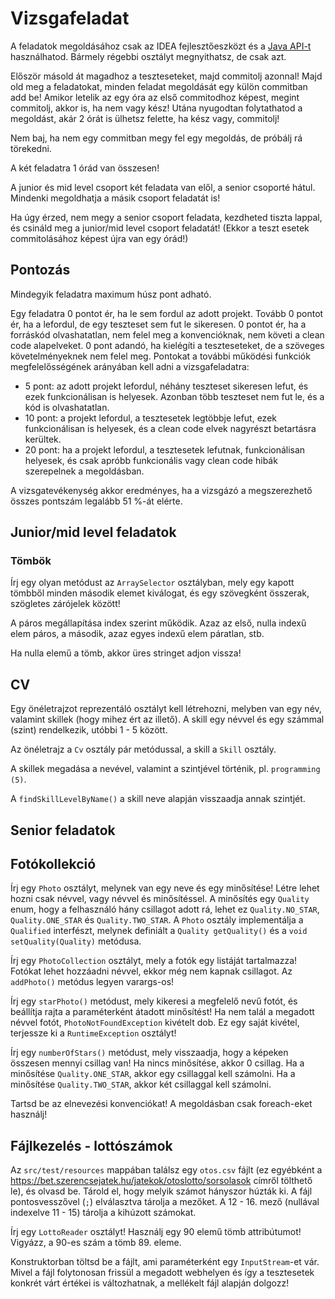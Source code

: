 # Vizsgafeladat

A feladatok megoldásához csak az IDEA fejlesztőeszközt és
a [Java API-t](https://docs.oracle.com/en/java/javase/15/docs/api/index.html)
használhatod. Bármely régebbi osztályt megnyithatsz, de csak azt.

Először másold át magadhoz a teszteseteket, majd commitolj azonnal!
Majd old meg a feladatokat, minden feladat megoldását egy külön commitban
add be!
Amikor letelik az egy óra az első commitodhoz képest, megint commitolj, akkor is,
ha nem vagy kész! Utána nyugodtan folytathatod a megoldást, akár 2 órát is
ülhetsz felette, ha kész vagy, commitolj!

Nem baj, ha nem egy commitban megy fel egy megoldás, de próbálj rá törekedni.

A két feladatra 1 órád van összesen!

A junior és mid level csoport két feladata van elől, a senior csoporté
hátul. Mindenki megoldhatja a másik csoport feladatát is!

Ha úgy érzed, nem megy a senior csoport feladata, kezdheted tiszta lappal,
és csináld meg a junior/mid level csoport feladatát! (Ekkor a teszt esetek
commitolásához képest újra van egy órád!)

## Pontozás

Mindegyik feladatra maximum húsz pont adható.

Egy feladatra 0 pontot ér, ha le sem fordul az adott projekt. Tovább 0 pontot ér, ha a lefordul,
de egy teszteset sem fut le sikeresen. 0 pontot ér, ha a forráskód olvashatatlan, nem felel meg
a konvencióknak, nem követi a clean code alapelveket. 0 pont adandó, ha kielégíti a teszteseteket, de a szöveges követelményeknek nem felel meg.
Pontokat a további működési funkciók megfelelősségének arányában kell adni a vizsgafeladatra:

* 5 pont: az adott projekt lefordul, néhány teszteset sikeresen lefut, és ezek funkcionálisan is helyesek. Azonban több teszteset nem fut le, és a kód is olvashatatlan.
* 10 pont: a projekt lefordul, a tesztesetek legtöbbje lefut, ezek funkcionálisan is helyesek, és a clean code elvek nagyrészt betartásra kerültek.
* 20 pont: ha a projekt lefordul, a tesztesetek lefutnak, funkcionálisan helyesek, és csak
  apróbb funkcionális vagy clean code hibák szerepelnek a megoldásban.

A vizsgatevékenység akkor eredményes, ha a vizsgázó a megszerezhető összes
pontszám legalább 51 %-át elérte.

## Junior/mid level feladatok

### Tömbök

Írj egy olyan metódust az `ArraySelector` osztályban, mely egy kapott tömbből minden második elemet
kiválogat, és egy szövegként összerak, szögletes zárójelek között!

A páros megállapítása index szerint működik. Azaz az első, nulla indexű elem
páros, a második, azaz egyes indexű elem páratlan, stb.

Ha nulla elemű a tömb, akkor üres stringet adjon vissza!

## CV

Egy önéletrajzot reprezentáló osztályt kell létrehozni,
melyben van egy név, valamint skillek (hogy mihez ért az illető). A
skill egy névvel és egy számmal (szint) rendelkezik, utóbbi
1 - 5 között.

Az önéletrajz a `Cv` osztály pár metódussal,
a skill a `Skill` osztály.

A skillek megadása a nevével, valamint a szintjével
történik, pl. `programming (5)`.

A `findSkillLevelByName()` a skill neve alapján visszaadja
annak szintjét.

## Senior feladatok

## Fotókollekció

Írj egy `Photo` osztályt, melynek van egy neve és egy minősítése! Létre lehet hozni
csak névvel, vagy névvel és minősítéssel. A minősítés egy `Quality` enum, hogy a felhasználó
hány csillagot adott rá, lehet ez `Quality.NO_STAR`, `Quality.ONE_STAR` és `Quality.TWO_STAR`.
A `Photo` osztály implementálja a `Qualified` interfészt, melynek definiált a `Quality getQuality()`
és a `void setQuality(Quality)` metódusa.

Írj egy `PhotoCollection` osztályt, mely a fotók egy listáját tartalmazza! Fotókat lehet hozzáadni
névvel, ekkor még nem kapnak csillagot. Az `addPhoto()` metódus legyen varargs-os!

Írj egy `starPhoto()` metódust, mely kikeresi a megfelelő nevű fotót, és beállítja rajta a paraméterként
átadott minősítést! Ha nem talál a megadott névvel fotót, `PhotoNotFoundException` kivételt dob. Ez
egy saját kivétel, terjessze ki a `RuntimeException` osztályt!

Írj egy `numberOfStars()` metódust, mely visszaadja, hogy a képeken összesen mennyi csillag van!
Ha nincs minősítése, akkor 0 csillag. Ha a minősítése `Quality.ONE_STAR`, akkor egy csillaggal kell
számolni. Ha a minősítése `Quality.TWO_STAR`, akkor két csillaggal kell számolni.

Tartsd be az elnevezési konvenciókat! A megoldásban csak foreach-eket használj!

## Fájlkezelés - lottószámok

Az `src/test/resources` mappában találsz egy `otos.csv` fájlt
(ez egyébként a https://bet.szerencsejatek.hu/jatekok/otoslotto/sorsolasok
címről tölthető le), és olvasd be. Tárold el, hogy melyik számot hányszor húzták ki. A fájl pontosvesszővel (`;`) elválasztva tárolja
a mezőket. A 12 - 16. mező (nullával indexelve 11 - 15) tárolja a kihúzott számokat.

Írj egy `LottoReader` osztályt! Használj egy 90 elemű tömb attribútumot! Vigyázz, a 90-es szám a tömb 89. eleme.

Konstruktorban töltsd be a fájlt, ami paraméterként egy `InputStream`-et vár.
Mivel a fájl folytonosan frissül a megadott webhelyen és így a tesztesetek konkrét várt értékei is változhatnak,
a mellékelt fájl alapján dolgozz!
